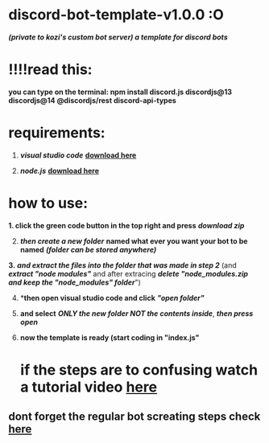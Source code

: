 # discord-bot-template-v1.0.0 :O
***(private to kozi's custom bot server) a template for discord bots***

# !!!!read this:
**you can type on the terminal: npm install discord.js discordjs@13 discordjs@14 @discordjs/rest discord-api-types**


# requirements:

1. ***visual studio code*** **[download here](https://code.visualstudio.com)**

2. ***node.js*** **[download here](https://nodejs.org/en)**
   
# how to use:

**1. click the green code button in the top right and press** ***download zip*** 
   
2. ***then create a new folder*** **named what ever you want your bot to be named** ***(folder can be stored anywhere)***
   
**3.** ***and extract the files into the folder that was made in step 2*** (and ***extract "node modules"*** and after extracing ***delete "node_modules.zip and keep the "node_modules" folder***")
 
4. ***then open visual studio code and click** ***"open folder"***
   
5. **and select** ***ONLY the new folder NOT the contents inside***, ***then press open***
   
6. **now the template is ready (start coding in "index.js"**

   # if the steps are to confusing watch a tutorial video [here](video_link)
## dont forget the regular bot screating steps check [here](https://discord.com/developers/applications)


